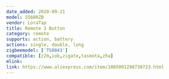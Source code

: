 ```yaml
---
date_added: 2020-09-21
model: SS600ZB
vendor: LoraTap
title: Remote 3 Button
category: remote
supports: action, battery
actions: single, double, long
zigbeemodel: ['TS0043']
compatible: [z2m,iob,zigate,tasmota,zha]
mlink: 
link: https://www.aliexpress.com/item/1005001298730723.html
---
```

